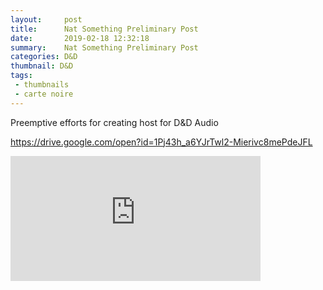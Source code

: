 ```yaml
---
layout:     post
title:      Nat Something Preliminary Post
date:       2019-02-18 12:32:18
summary:    Nat Something Preliminary Post
categories: D&D
thumbnail: D&D
tags:
 - thumbnails
 - carte noire
---
```


Preemptive efforts for creating host for D&D Audio

https://drive.google.com/open?id=1Pj43h_a6YJrTwl2-Mierivc8mePdeJFL

<iframe 
  frameborder="0" 
  width="400"     
  height="200"
  src="https://drive.google.com/open?id=1Pj43h_a6YJrTwl2-Mierivc8mePdeJFL">    
</iframe>